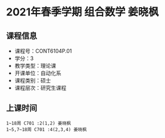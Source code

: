 # 2021年春季学期 组合数学 姜晓枫






## 课程信息

- 课程号：CONT6104P.01
- 学分：3
- 教学类型：理论课
- 开课单位：自动化系
- 课程类别：硕士
- 课程层次：研究生课程

## 上课时间

```
1~18周 C701 :2(1,2) 姜晓枫
1~5,7~18周 C701 :4(2,3,4) 姜晓枫
```

